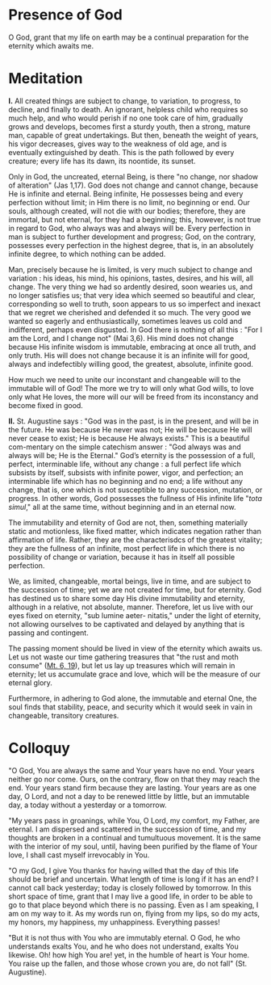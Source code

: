 # Presence of God

O God, grant that my life on earth may be a continual preparation for the eternity which awaits me.

# Meditation

**I.** All created things are subject to change, to variation, to progress, to decline, and finally to death. An ignorant, helpless child who requires so much help, and who would perish if no one took care of him, gradually grows and develops, becomes first a sturdy youth, then a strong, mature man, capable of great undertakings. But then, beneath the weight of years, his vigor decreases, gives way to the weakness of old age, and is eventually extinguished by death. This is the path followed by every creature; every life has its dawn, its noontide, its sunset.

Only in God, the uncreated, eternal Being, is there "no change, nor shadow of alteration" (Jas 1,17). God does not change and cannot change, because He is infinite and eternal. Being infinite, He possesses being and every perfection without limit; in Him there is no limit, no beginning or end. Our souls, although created, will not die with our bodies; therefore, they are immortal, but not eternal, for they had a beginning; this, however, is not true in regard to God, who always was and always will be. Every perfection in man is subject to further development and progress; God, on the contrary, possesses every perfection in the highest degree, that is, in an absolutely infinite degree, to which nothing can be added.

Man, precisely because he is limited, is very much subject to change and variation : his ideas, his mind, his opinions, tastes, desires, and his will, all change. The very thing we had so ardently desired, soon wearies us, and no longer satisfies us; that very idea which seemed so beautiful and clear, corresponding so well to truth, soon appears to us so imperfect and inexact that we regret we cherished and defended it so much. The very good we wanted so eagerly and enthusiastically, sometimes leaves us cold and indifferent, perhaps even disgusted. In God there is nothing of all this : "For I am the Lord, and I change not" (Mai 3,6). His mind does not change because His infinite wisdom is immutable, embracing at once all truth, and only truth. His will does not change because it is an infinite will for good, always and indefectibly willing good, the greatest, absolute, infinite good.

How much we need to unite our inconstant and changeable will to the immutable will of God! The more we try to will only what God wills, to love only what He loves, the more will our will be freed from its inconstancy and become fixed in good.

**II.** St. Augustine says : "God was in the past, is in the present, and will be in the future. He was because He never was not; He will be because He will never cease to exist; He is because He always exists." This is a beautiful com-mentary on the simple catechism answer : "God always was and always will be; He is the Eternal." God’s eternity is the possession of a full, perfect, interminable life, without any change : a full perfect life which subsists by itself, subsists with infinite power, vigor, and perfection; an interminable life which has no beginning and no end; a life without any change, that is, one which is not susceptible to any succession, mutation, or progress. In other words, God possesses the fullness of His infinite life "*tota simul*," all at the same time, without beginning and in an eternal now.

The immutability and eternity of God are not, then, something materially static and motionless, like fixed matter, which indicates negation rather than affirmation of life. Rather, they are the characterisdcs of the greatest vitality; they are the fullness of an infinite, most perfect life in which there is no possibility of change or variation, because it has in itself all possible perfection.

We, as limited, changeable, mortal beings, live in time, and are subject to the succession of time; yet we are not created for time, but for eternity. God has destined us to share some day His divine immutability and eternity, although in a relative, not absolute, manner. Therefore, let us live with our eyes fixed on eternity, "sub lumine aeter- nitatis," under the light of eternity, not allowing ourselves to be captivated and delayed by anything that is passing and contingent.

The passing moment should be lived in view of the eternity which awaits us. Let us not waste our time gathering treasures that "the rust and moth consume" ([Mt. 6, 19](https://vulgata.online/bible/Mt.6?ed=DR2&vfn=DR2.Mt.6.19:vs)), but let us lay up treasures which will remain in eternity; let us accumulate grace and love, which will be the measure of our eternal glory.

Furthermore, in adhering to God alone, the immutable and eternal One, the soul finds that stability, peace, and security which it would seek in vain in changeable, transitory creatures.

# Colloquy

"O God, You are always the same and Your years have no end. Your years neither go nor come. Ours, on the contrary, flow on that they may reach the end. Your years stand firm because they are lasting. Your years are as one day, O Lord, and not a day to be renewed little by little, but an immutable day, a today without a yesterday or a tomorrow.

"My years pass in groanings, while You, O Lord, my comfort, my Father, are eternal. I am dispersed and scattered in the succession of time, and my thoughts are broken in a continual and tumultuous movement. It is the same with the interior of my soul, until, having been purified by the flame of Your love, I shall cast myself irrevocably in You.

"O my God, I give You thanks for having willed that the day of this life should be brief and uncertain. What length of time is long if it has an end? I cannot call back yesterday; today is closely followed by tomorrow. In this short space of time, grant that I may live a good life, in order to be able to go to that place beyond which there is no passing. Even as I am speaking, I am on my way to it. As my words run on, flying from my lips, so do my acts, my honors, my happiness, my unhappiness. Everything passes!

"But it is not thus with You who are immutably eternal. O God, he who understands exalts You, and he who does not understand, exalts You likewise. Oh! how high You are! yet, in the humble of heart is Your home. You raise up the fallen, and those whose crown you are, do not fall" (St. Augustine).
